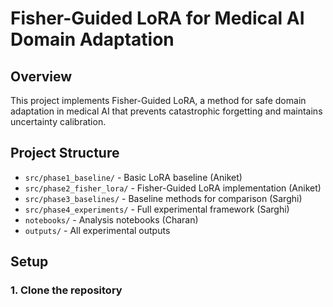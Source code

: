 # Fisher-Guided LoRA for Medical AI Domain Adaptation

## Overview

This project implements Fisher-Guided LoRA, a method for safe domain adaptation in medical AI that prevents catastrophic forgetting and maintains uncertainty calibration.

## Project Structure

- `src/phase1_baseline/` - Basic LoRA baseline (Aniket)
- `src/phase2_fisher_lora/` - Fisher-Guided LoRA implementation (Aniket)
- `src/phase3_baselines/` - Baseline methods for comparison (Sarghi)
- `src/phase4_experiments/` - Full experimental framework (Sarghi)
- `notebooks/` - Analysis notebooks (Charan)
- `outputs/` - All experimental outputs

## Setup

### 1. Clone the repository

```bash

```
